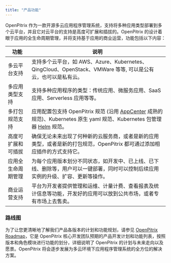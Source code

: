 ```yaml
---
title: "产品功能"
---
```


OpenPitrix 作为一款开源多云应用程序管理系统，支持将多种应用类型部署到多个云平台，并且它对云平台的支持是高度可扩展和插拔的。OpenPitrix 的设计着眼于应用的全生命周期管理，并将支持基于应用的商业运营，功能包括以下内容：

|   功能    |       说明      |  
|------------|--------------|
| 多云平台支持 | 支持多个云平台，如 AWS、Azure、Kubernetes、QingCloud、OpenStack、VMWare 等等, 可以是公有云，也可以是私有云。 | 
| 多应用类型支持 | 支持多种应用程序的类型：传统应用、微服务应用、SaaS 应用、Serverless 应用等等。 | 
| 多打包规范支持 | 应用配置包支持 OpenPitrix 规范 (沿用 [AppCenter](https://docs.qingcloud.com/appcenter/docs/specifications/specifications.html) 成熟的规范)、Kubernetes 原生 yaml 规范、Kubernetes 包管理器 [Helm](https://docs.helm.sh/) 规范。 | 
| 高度可扩展和可插拔 | 确保无论未来出现了何种新的云服务商，或者是新的应用类型，或者是新的打包规范，OpenPitrix 都可通过添加相应插件的方式支持它。 | 
| 应用全生命周期管理 | 为每个应用版本划分不同状态，如开发中、已上线、已下线、删除等，用户可以一键部署，同时可以控制后续应用实例的升级、扩容、更新等操作。| 
| 商业运营支持 | 平台为开发者提供管理和运维、计量计费、查看报表及统计信息等功能，开发好的应用可以放到公共市场，或者专有市场上去售卖。| 

### 路线图

为了让您更清晰地了解我们产品各版本的计划和功能规划，请参见 [OpenPitrix Roadmap](https://github.com/openpitrix/openpitrix/blob/master/docs/Roadmap-zh.md)，它是 OpenPitrix 核心开发团队预期的产品开发计划和功能列表，按照版本和角色模块进行功能的划分，详细说明了 OpenPitrix 的计划与未来走向以及愿景。OpenPitrix 将会逐步发展为多云环境下应用程序管理系统的全方位的解决方案。